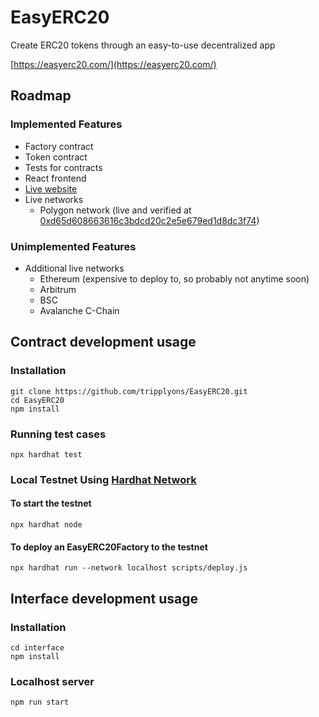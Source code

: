 # EasyERC20
Create ERC20 tokens through an easy-to-use decentralized app

[https://easyerc20.com/](https://easyerc20.com/)

## Roadmap

### Implemented Features
- Factory contract
- Token contract
- Tests for contracts
- React frontend
- [Live website](https://easyerc20.com/)
- Live networks
  - Polygon network (live and verified at [0xd65d608663616c3bdcd20c2e5e679ed1d8dc3f74](https://polygonscan.com/address/0xd65d608663616c3bdcd20c2e5e679ed1d8dc3f74))

### Unimplemented Features
- Additional live networks
  - Ethereum (expensive to deploy to, so probably not anytime soon)
  - Arbitrum
  - BSC
  - Avalanche C-Chain

## Contract development usage

### Installation

```shell
git clone https://github.com/tripplyons/EasyERC20.git
cd EasyERC20
npm install
```

### Running test cases

```shell
npx hardhat test
```

### Local Testnet Using [Hardhat Network](https://hardhat.org/hardhat-network/)

#### To start the testnet

```shell
npx hardhat node
```

#### To deploy an EasyERC20Factory to the testnet

```shell
npx hardhat run --network localhost scripts/deploy.js
```

## Interface development usage


### Installation

```shell
cd interface
npm install
```

### Localhost server

```shell
npm run start
```
